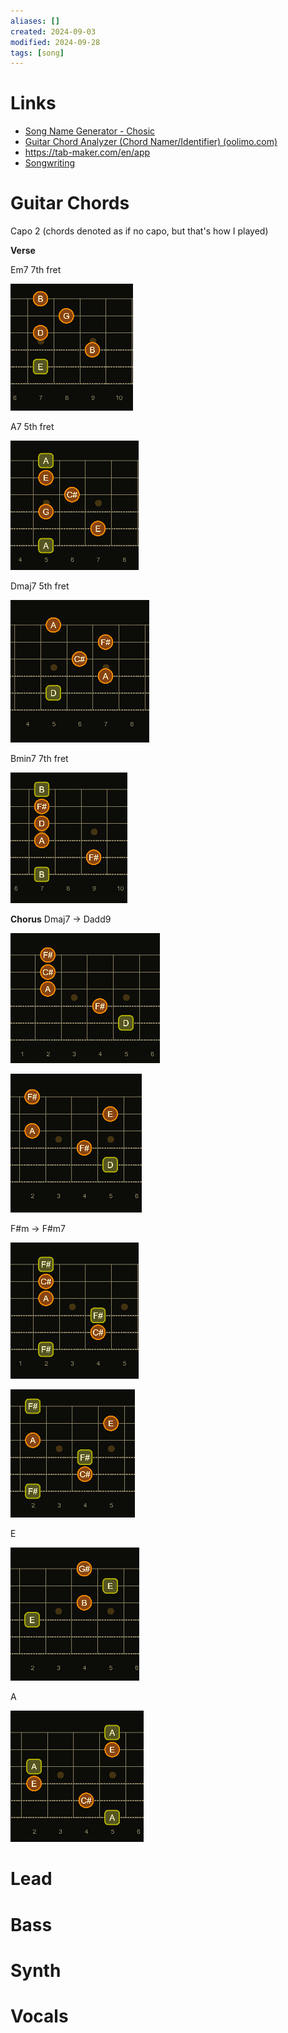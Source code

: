 ```yaml
---
aliases: []
created: 2024-09-03
modified: 2024-09-28
tags: [song]
---
```


# Links

- [Song Name Generator - Chosic](https://www.chosic.com/song-name-generator-by-genre-and-mood/)
- [Guitar Chord Analyzer (Chord Namer/Identifier) (oolimo.com)](https://www.oolimo.com/en/guitar-chords/analyze#:~:text=Enter%20your%20guitar%20chord%20into%20the%20virtual%20fretboard.%20The%20chord)
- https://tab-maker.com/en/app
- [Songwriting](Songwriting.md)

# Guitar Chords

Capo 2 (chords denoted as if no capo, but that's how I played)

**Verse**

Em7 7th fret

![](../../3RESOURCES/PUBLIC%20ASSETS/Em77thfret.png)

A7 5th fret

![](../../3RESOURCES/PUBLIC%20ASSETS/A75thfret.png)

Dmaj7 5th fret

![Dmaj75thfret](../../3RESOURCES/PUBLIC%20ASSETS/Dmaj75thfret.png)

Bmin7 7th fret

![](../../3RESOURCES/PUBLIC%20ASSETS/Bmin77thfret.png)

**Chorus**
Dmaj7 -> Dadd9

![](../../3RESOURCES/PUBLIC%20ASSETS/Dmaj75thfret2ndvariation.png)

![](../../3RESOURCES/PUBLIC%20ASSETS/Dadd95thfret.png)

F#m -> F#m7

![](../../3RESOURCES/PUBLIC%20ASSETS/Fsharp2ndfret.png)

![](../../3RESOURCES/PUBLIC%20ASSETS/Fsharpm72ndfret.png)

E

![](../../3RESOURCES/PUBLIC%20ASSETS/E4thfret.png)

A 

![](../../3RESOURCES/PUBLIC%20ASSETS/A5thfret2ndvariation.png)

# Lead

# Bass

# Synth

# Vocals
